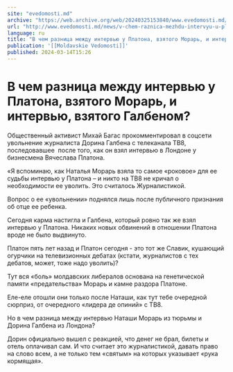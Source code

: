 ```yaml
---
site: "evedomosti.md"
archive: "https://web.archive.org/web/20240325153840/www.evedomosti.md/news/v-chem-raznica-mezhdu-intervyu-u-platona-vzyatogo-morar-i-in"
url: "http://www.evedomosti.md/news/v-chem-raznica-mezhdu-intervyu-u-platona-vzyatogo-morar-i-in"
language: ru
title: "В чем разница между интервью у Платона, взятого Морарь, и интервью, взятого Галбеном?"
publication: '[[Moldavskie Vedomosti]]'
published: 2024-03-14T15:26
---
```


# В чем разница между интервью у Платона, взятого Морарь, и интервью, взятого Галбеном?

Общественный активист Михай Багас прокомментировал в соцсети увольнение журналиста Дорина Галбена с телеканала ТВ8, последовавшее  после того, как он взял интервью в Лондоне у бизнесмена Вячеслава Платона.

«Я вспоминаю, как Наталья Морарь взяла то самое «роковое» для ее судьбы интервью у Платона – и никто на ТВ8 не кричал о необходимости ее уволить. Это считалось Журналистикой.

Вопрос о ее «увольнении» поднялся лишь после публичного признания об отце ее ребенка.

Сегодня карма настигла и Галбена, который ровно так же взял интервью у Платона. Никаких новых обвинений в отношении Платона вроде не было выдвинуто.

Платон пять лет назад и Платон сегодня - это тот же Славик, кушающий огурчики на телевизионных дебатах (кстати, журналистов с тех дебатов, может, тоже надо уволить)?

Тут вся «боль» молдавских либералов основана на генетической памяти «предательства» Морарь и камне раздора Платоне.

Еле-еле отошли они только после Наташи, как тут тебе очередной сюрприз, от очередного «лидера де опиний» с ТВ8.

Но в чем разница между интервью Наташи Морарь из тюрьмы и Дорина Галбена из Лондона?

Дорин официально вышел с реакцией, что денег не брал, билеты и отель оплачивал сам. И что считает это журналистикой, давать право на слово всем, а не только тем «святым» на которых указывает «рука кормящая».